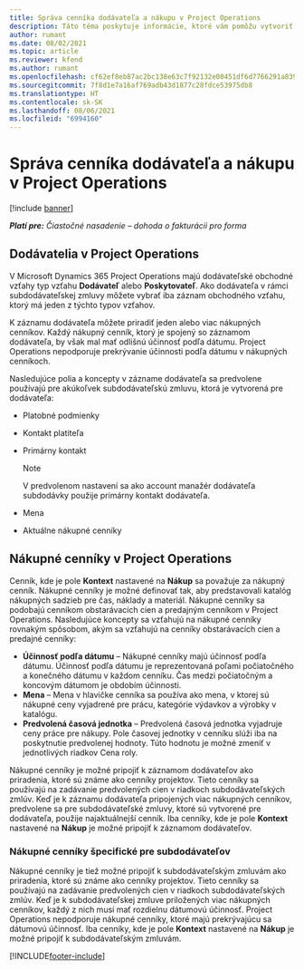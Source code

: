 ```yaml
---
title: Správa cenníka dodávateľa a nákupu v Project Operations
description: Táto téma poskytuje informácie, ktoré vám pomôžu vytvoriť a udržiavať údaje o dodávateľoch a cenníky nákupov pre subdodávateľov.
author: rumant
ms.date: 08/02/2021
ms.topic: article
ms.reviewer: kfend
ms.author: rumant
ms.openlocfilehash: cf62ef8eb87ac2bc138e63c7f92132e00451df6d7766291a8399a94a070799ab
ms.sourcegitcommit: 7f8d1e7a16af769adb43d1877c28fdce53975db8
ms.translationtype: HT
ms.contentlocale: sk-SK
ms.lasthandoff: 08/06/2021
ms.locfileid: "6994160"
---
```

# <a name="vendor-and-purchase-price-list-management-in-project-operations"></a>Správa cenníka dodávateľa a nákupu v Project Operations

[!include [banner](../../includes/dataverse-preview.md)]

_**Platí pre:** Čiastočné nasadenie – dohoda o fakturácii pro forma_

## <a name="vendors-in-project-operations"></a>Dodávatelia v Project Operations

V Microsoft Dynamics 365 Project Operations majú dodávateľské obchodné vzťahy typ vzťahu **Dodávateľ** alebo **Poskytovateľ**. Ako dodávateľa v rámci subdodávateľskej zmluvy môžete vybrať iba záznam obchodného vzťahu, ktorý má jeden z týchto typov vzťahov.

K záznamu dodávateľa môžete priradiť jeden alebo viac nákupných cenníkov. Každý nákupný cenník, ktorý je spojený so záznamom dodávateľa, by však mal mať odlišnú účinnosť podľa dátumu. Project Operations nepodporuje prekrývanie účinnosti podľa dátumu v nákupných cenníkoch.

Nasledujúce polia a koncepty v zázname dodávateľa sa predvolene používajú pre akúkoľvek subdodávateľskú zmluvu, ktorá je vytvorená pre dodávateľa:

- Platobné podmienky
- Kontakt platiteľa
- Primárny kontakt

    > [!NOTE]
    > V predvolenom nastavení sa ako account manažér dodávateľa subdodávky použije primárny kontakt dodávateľa.

- Mena
- Aktuálne nákupné cenníky

## <a name="purchase-price-lists-in-project-operations"></a>Nákupné cenníky v Project Operations

Cenník, kde je pole **Kontext** nastavené na **Nákup** sa považuje za nákupný cenník. Nákupné cenníky je možné definovať tak, aby predstavovali katalóg nákupných sadzieb pre čas, náklady a materiál. Nákupné cenníky sa podobajú cenníkom obstarávacích cien a predajným cenníkom v Project Operations. Nasledujúce koncepty sa vzťahujú na nákupné cenníky rovnakým spôsobom, akým sa vzťahujú na cenníky obstarávacích cien a predajné cenníky:

- **Účinnosť podľa dátumu** – Nákupné cenníky majú účinnosť podľa dátumu. Účinnosť podľa dátumu je reprezentovaná poľami počiatočného a konečného dátumu v každom cenníku. Čas medzi počiatočným a koncovým dátumom je obdobím účinnosti.
- **Mena** – Mena v hlavičke cenníka sa používa ako mena, v ktorej sú nákupné ceny vyjadrené pre prácu, kategórie výdavkov a výrobky v katalógu.
- **Predvolená časová jednotka** – Predvolená časová jednotka vyjadruje ceny práce pre nákupy. Pole časovej jednotky v cenníku slúži iba na poskytnutie predvolenej hodnoty. Túto hodnotu je možné zmeniť v jednotlivých riadkov Cena roly.

Nákupné cenníky je možné pripojiť k záznamom dodávateľov ako priradenia, ktoré sú známe ako cenníky projektov. Tieto cenníky sa používajú na zadávanie predvolených cien v riadkoch subdodávateľských zmlúv. Keď je k záznamu dodávateľa pripojených viac nákupných cenníkov, predvolene sa pre subdodávateľské zmluvy, ktoré sú vytvorené pre dodávateľa, použije najaktuálnejší cenník. Iba cenníky, kde je pole **Kontext** nastavené na **Nákup** je možné pripojiť k záznamom dodávateľov.

### <a name="subcontract-specific-purchase-price-lists"></a>Nákupné cenníky špecifické pre subdodávateľov

Nákupné cenníky je tiež možné pripojiť k subdodávateľským zmluvám ako priradenia, ktoré sú známe ako cenníky projektov. Tieto cenníky sa používajú na zadávanie predvolených cien v riadkoch subdodávateľských zmlúv. Keď je k subdodávateľskej zmluve priložených viac nákupných cenníkov, každý z nich musí mať rozdielnu dátumovú účinnosť. Project Operations nepodporuje nákupné cenníky, ktoré majú prekrývajúcu sa dátumovú účinnosť. Iba cenníky, kde je pole **Kontext** nastavené na **Nákup** je možné pripojiť k subdodávateľským zmluvám.

[!INCLUDE[footer-include](../../includes/footer-banner.md)]

